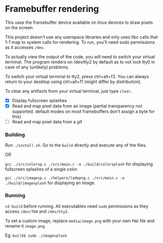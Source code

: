 # Framebuffer rendering

This uses the framebuffer device available on linux devices to draw pixels on the screen.

This project doesn't use any userspace libraries and only uses libc calls that 1-1 map to system calls for rendering.
To run, you'll need sudo permissions as it accesses `/dev`.

To actually view the output of the code, you will need to switch your virtual terminal. The program renders on /dev/tty2 by default as to not lock tty0 in case of any (unlikely) problems.

To switch your virtual terminal to tty2, press ctrl+alt+f3. You can always return to your desktop using ctrl+alt+f1 (might differ by distribution).

To clear any artifacts from your virtual terminal, just type `clear`.

-   [x] Display fullscreen splashes
-   [x] Read and map pixel data from an image (partial transparency not supported. default modes on most framebuffers don't assign a byte for this)
-   [ ] Read and map pixel data from a gif

### Building

Run `./install.sh`. Go to the `build` directly and execute any of the files.

OR

`gcc ./src/colorsp.c ./src/main.c -o ./build/colorsplash` for displaying fullscreen splashes of a single color.

`gcc ./src/imagesp.c ./helpers/lodepng.c ./src/main.c -o ./build/imagesplash` for displaying an image.

### Running

`cd build` before running. All executables need `sudo` permissions as they access `/dev/fb0` and `/dev/tty2`.

To set a custom image, replace `media/image.png` with your own `PNG` file and rename it `image.png`.

Eg: `build$ sudo ./imagesplash`
